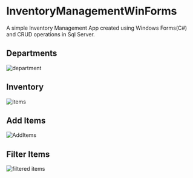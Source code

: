 # InventoryManagementWinForms

A simple Inventory Management App created using Windows Forms(C#) and CRUD operations in Sql Server.

## Departments
![department](https://user-images.githubusercontent.com/47337941/72381096-c1cb7000-36e4-11ea-9331-442217cc5f74.png)




## Inventory
![items](https://user-images.githubusercontent.com/47337941/72380483-7f556380-36e3-11ea-8ae9-7ad72a43c3a1.PNG)



## Add Items
![AddItems](https://user-images.githubusercontent.com/47337941/72380988-9052a480-36e4-11ea-8e76-fd4586fbee80.PNG)



## Filter Items
![filtered items](https://user-images.githubusercontent.com/47337941/72381027-a496a180-36e4-11ea-9cf6-c9fcd10038ab.PNG)



